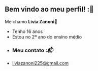 ## Bem vindo ao meu perfil! :👋
Me chamo **Livia Zanoni🦋**

- Tenho 16 anos
- Estou no 2º ano do ensino médio
 - ### Meu contato :📬
- liviazanoni225@gmail.com

